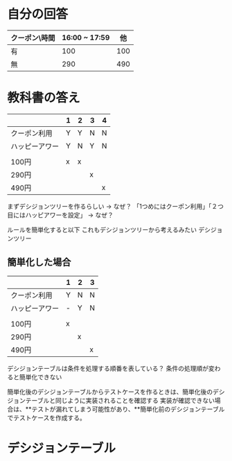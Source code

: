 
# 自分の回答

|クーポン\時間|16:00 ~ 17:59|他|
|---|---|---|
|有|100|100|
|無|290|490|

# 教科書の答え

||1|2|3|4|
|---|---|---|---|---|
|クーポン利用|Y|Y|N|N|
|ハッピーアワー|Y|N|Y|N|
||||||
|100円|x|x|||
|290円|||x||
|490円||||x|

まずデシジョンツリーを作るらしい -> なぜ？
「1つめにはクーポン利用」「２つ目にはハッピアワーを設定」 -> なぜ？

ルールを簡単化すると以下
これもデシジョンツリーから考えるみたい
デシジョンツリー

## 簡単化した場合
||1|2|3|
|---|---|---|---|
|クーポン利用|Y|N|N|
|ハッピーアワー|-|Y|N|
||||||
|100円|x|||
|290円||x||
|490円|||x|

デシジョンテーブルは条件を処理する順番を表している？
条件の処理順が変わると簡単化できない

簡単化後のデシジョンテーブルからテストケースを作るときは、簡単化後のデシジョンテーブルと同じように実装されることを確認する
実装が確認できない場合は、**テストが漏れてしまう可能性があり、**簡単化前のデシジョンテーブルでテストケースを作成する。

# デシジョンテーブル
